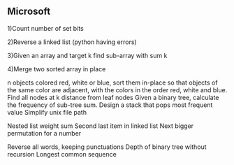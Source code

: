 ## Microsoft

1)Count number of set bits 

2)Reverse a linked list (python having errors)

3)Given an array and target k find sub-array with sum k 

4)Merge two sorted array in place 

n objects colored red, white or blue, sort them in-place so that objects of the same color are adjacent, with the colors in the order red, white and blue.
Find all nodes at k distance from leaf nodes 
Given a binary tree, calculate the frequency of sub-tree sum. 
Design a stack that pops most frequent value 
Simplify unix file path 

Nested list weight sum 
Second last item in linked list 
Next bigger permutation for a number 

Reverse all words, keeping punctuations 
Depth of binary tree without recursion 
Longest common sequence 

